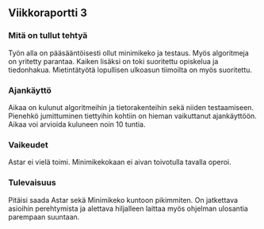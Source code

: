 ## Viikkoraportti 3

### Mitä on tullut tehtyä

Työn alla on pääsääntöisesti ollut minimikeko ja testaus. Myös algoritmeja on yritetty parantaa. Kaiken lisäksi on toki suoritettu opiskelua ja tiedonhakua. Mietintätyötä lopullisen ulkoasun tiimoilta on myös suoritettu.

### Ajankäyttö

Aikaa on kulunut algoritmeihin ja tietorakenteihin sekä niiden testaamiseen. Pienehkö jumittuminen tiettyihin kohtiin on hieman vaikuttanut ajankäyttöön. Aikaa voi arvioida kuluneen noin 10 tuntia.

### Vaikeudet

Astar ei vielä toimi. Minimikekokaan ei aivan toivotulla tavalla operoi.

### Tulevaisuus

Pitäisi saada Astar sekä Minimikeko kuntoon pikimmiten. On jatkettava asioihin perehtymista ja alettava hiljalleen laittaa myös ohjelman ulosantia parempaan suuntaan.